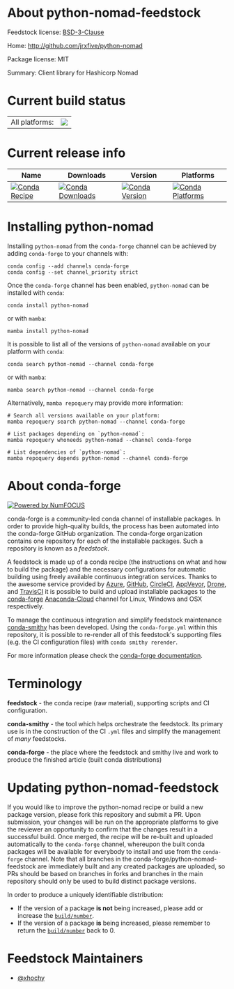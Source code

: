 About python-nomad-feedstock
============================

Feedstock license: [BSD-3-Clause](https://github.com/conda-forge/python-nomad-feedstock/blob/main/LICENSE.txt)

Home: http://github.com/jrxfive/python-nomad

Package license: MIT

Summary: Client library for Hashicorp Nomad

Current build status
====================


<table><tr><td>All platforms:</td>
    <td>
      <a href="https://dev.azure.com/conda-forge/feedstock-builds/_build/latest?definitionId=14392&branchName=main">
        <img src="https://dev.azure.com/conda-forge/feedstock-builds/_apis/build/status/python-nomad-feedstock?branchName=main">
      </a>
    </td>
  </tr>
</table>

Current release info
====================

| Name | Downloads | Version | Platforms |
| --- | --- | --- | --- |
| [![Conda Recipe](https://img.shields.io/badge/recipe-python--nomad-green.svg)](https://anaconda.org/conda-forge/python-nomad) | [![Conda Downloads](https://img.shields.io/conda/dn/conda-forge/python-nomad.svg)](https://anaconda.org/conda-forge/python-nomad) | [![Conda Version](https://img.shields.io/conda/vn/conda-forge/python-nomad.svg)](https://anaconda.org/conda-forge/python-nomad) | [![Conda Platforms](https://img.shields.io/conda/pn/conda-forge/python-nomad.svg)](https://anaconda.org/conda-forge/python-nomad) |

Installing python-nomad
=======================

Installing `python-nomad` from the `conda-forge` channel can be achieved by adding `conda-forge` to your channels with:

```
conda config --add channels conda-forge
conda config --set channel_priority strict
```

Once the `conda-forge` channel has been enabled, `python-nomad` can be installed with `conda`:

```
conda install python-nomad
```

or with `mamba`:

```
mamba install python-nomad
```

It is possible to list all of the versions of `python-nomad` available on your platform with `conda`:

```
conda search python-nomad --channel conda-forge
```

or with `mamba`:

```
mamba search python-nomad --channel conda-forge
```

Alternatively, `mamba repoquery` may provide more information:

```
# Search all versions available on your platform:
mamba repoquery search python-nomad --channel conda-forge

# List packages depending on `python-nomad`:
mamba repoquery whoneeds python-nomad --channel conda-forge

# List dependencies of `python-nomad`:
mamba repoquery depends python-nomad --channel conda-forge
```


About conda-forge
=================

[![Powered by
NumFOCUS](https://img.shields.io/badge/powered%20by-NumFOCUS-orange.svg?style=flat&colorA=E1523D&colorB=007D8A)](https://numfocus.org)

conda-forge is a community-led conda channel of installable packages.
In order to provide high-quality builds, the process has been automated into the
conda-forge GitHub organization. The conda-forge organization contains one repository
for each of the installable packages. Such a repository is known as a *feedstock*.

A feedstock is made up of a conda recipe (the instructions on what and how to build
the package) and the necessary configurations for automatic building using freely
available continuous integration services. Thanks to the awesome service provided by
[Azure](https://azure.microsoft.com/en-us/services/devops/), [GitHub](https://github.com/),
[CircleCI](https://circleci.com/), [AppVeyor](https://www.appveyor.com/),
[Drone](https://cloud.drone.io/welcome), and [TravisCI](https://travis-ci.com/)
it is possible to build and upload installable packages to the
[conda-forge](https://anaconda.org/conda-forge) [Anaconda-Cloud](https://anaconda.org/)
channel for Linux, Windows and OSX respectively.

To manage the continuous integration and simplify feedstock maintenance
[conda-smithy](https://github.com/conda-forge/conda-smithy) has been developed.
Using the ``conda-forge.yml`` within this repository, it is possible to re-render all of
this feedstock's supporting files (e.g. the CI configuration files) with ``conda smithy rerender``.

For more information please check the [conda-forge documentation](https://conda-forge.org/docs/).

Terminology
===========

**feedstock** - the conda recipe (raw material), supporting scripts and CI configuration.

**conda-smithy** - the tool which helps orchestrate the feedstock.
                   Its primary use is in the construction of the CI ``.yml`` files
                   and simplify the management of *many* feedstocks.

**conda-forge** - the place where the feedstock and smithy live and work to
                  produce the finished article (built conda distributions)


Updating python-nomad-feedstock
===============================

If you would like to improve the python-nomad recipe or build a new
package version, please fork this repository and submit a PR. Upon submission,
your changes will be run on the appropriate platforms to give the reviewer an
opportunity to confirm that the changes result in a successful build. Once
merged, the recipe will be re-built and uploaded automatically to the
`conda-forge` channel, whereupon the built conda packages will be available for
everybody to install and use from the `conda-forge` channel.
Note that all branches in the conda-forge/python-nomad-feedstock are
immediately built and any created packages are uploaded, so PRs should be based
on branches in forks and branches in the main repository should only be used to
build distinct package versions.

In order to produce a uniquely identifiable distribution:
 * If the version of a package **is not** being increased, please add or increase
   the [``build/number``](https://docs.conda.io/projects/conda-build/en/latest/resources/define-metadata.html#build-number-and-string).
 * If the version of a package **is** being increased, please remember to return
   the [``build/number``](https://docs.conda.io/projects/conda-build/en/latest/resources/define-metadata.html#build-number-and-string)
   back to 0.

Feedstock Maintainers
=====================

* [@xhochy](https://github.com/xhochy/)

